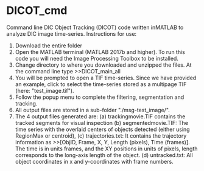 # DICOT_cmd
Command line DIC Object Tracking (DICOT) code written inMATLAB to analyze DIC image time-series.
Instructions for use:
1. Download the entire folder
2. Open the MATLAB terminal (MATLAB 2017b and higher). To run this code you will need the Image Processing Toolbox to be installed.
3. Change directory to where you downloaded and unzipped the files. At the command line type >>DICOT_main_all
4. You will be prompted to open a TIF time-series. Since we have provided an example, click to select the time-series  stored as a multipage TIF (here: "test_image.tif").
5. Follow the popup menu to complete the filtering, segmentation and tracking.
6. All output files are stored in a sub-folder "./msg-test_image/".
7. The 4 output files generated are: 
(a) trackingmovie.TIF contains the tracked segments for visual inspection 
(b) segmentedmovie.TIF: The time series with the overlaid centers of objects detected (either using RegionMax or centroid), 
(c) trajectories.txt: It contains the trajectory information as >>[ObjID, Frame,	X,  Y,  Length (pixels), Time (frames)]. The time is in units frames, and the XY positions in units of pixels, length corresponds to the long-axis length of the object.
(d) untracked.txt: All object coordinates in x and y-coordinates with frame numbers.  
